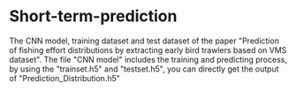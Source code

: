 # Short-term-prediction
The CNN model, training dataset and test dataset of the paper "Prediction of fishing effort distributions by extracting early bird trawlers based on VMS dataset".
The file "CNN model" includes the training and predicting process, by using the "trainset.h5" and "testset.h5", you can directly get the output of "Prediction_Distribution.h5"

